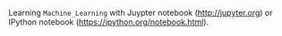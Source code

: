 Learning `Machine_Learning` with  Juypter notebook (http://jupyter.org) or 
IPython notebook (https://ipython.org/notebook.html).